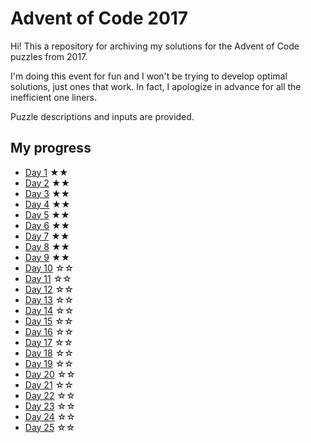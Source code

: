 # Advent of Code 2017

Hi! This a repository for archiving my solutions for the Advent of Code puzzles from 2017.

I'm doing this event for fun and I won't be trying to develop optimal solutions, just ones that work. In fact, I apologize in advance for all the inefficient one liners.

Puzzle descriptions and inputs are provided.

## My progress

- [Day 1](day01) ★★
- [Day 2](day02) ★★
- [Day 3](day03) ★★
- [Day 4](day04) ★★
- [Day 5](day05) ★★
- [Day 6](day06) ★★
- [Day 7](day07) ★★
- [Day 8](day08) ★★
- [Day 9](day09) ★★
- [Day 10](day10) ☆☆
- [Day 11](day11) ☆☆
- [Day 12](day12) ☆☆
- [Day 13](day13) ☆☆
- [Day 14](day14) ☆☆
- [Day 15](day15) ☆☆
- [Day 16](day16) ☆☆
- [Day 17](day17) ☆☆
- [Day 18](day18) ☆☆
- [Day 19](day19) ☆☆
- [Day 20](day20) ☆☆
- [Day 21](day21) ☆☆
- [Day 22](day22) ☆☆
- [Day 23](day23) ☆☆
- [Day 24](day24) ☆☆
- [Day 25](day25) ☆☆
